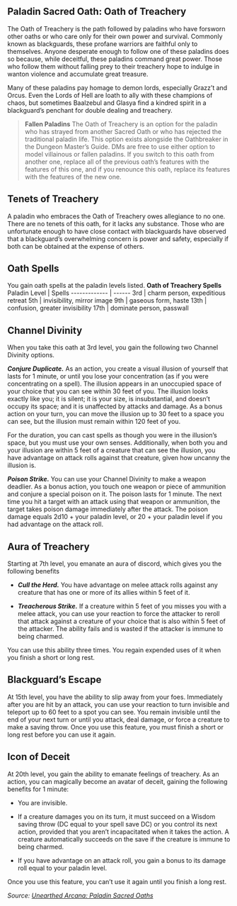 ## Paladin Sacred Oath: Oath of Treachery
The Oath of Treachery is the path followed by paladins who have forsworn other oaths or who care only for their own power and survival. Commonly known as blackguards, these profane warriors are faithful only to themselves. Anyone desperate enough to follow one of these paladins does so because, while deceitful, these paladins command great power. Those who follow them without falling prey to their treachery hope to indulge in wanton violence and accumulate great treasure.

Many of these paladins pay homage to demon lords, especially Grazz’t and Orcus. Even the Lords of Hell are loath to ally with these champions of chaos, but sometimes Baalzebul and Glasya find a kindred spirit in a blackguard’s penchant for double dealing and treachery.

> **Fallen Paladins**
> The Oath of Treachery is an option for the paladin who has strayed from another Sacred Oath or who has rejected the traditional paladin life. This option exists alongside the Oathbreaker in the Dungeon Master’s Guide. DMs are free to use either option to model villainous or fallen paladins.
> If you switch to this oath from another one, replace all of the previous oath’s features with the features of this one, and if you renounce this oath, replace its features with the features of the new one.

## Tenets of Treachery
A paladin who embraces the Oath of Treachery owes allegiance to no one. There are no tenets of this oath, for it lacks any substance. Those who are unfortunate enough to have close contact with blackguards have observed that a blackguard’s overwhelming concern is power and safety, especially if both can be obtained at the expense of others.

## Oath Spells
You gain oath spells at the paladin levels listed.
**Oath of Treachery Spells**
Paladin Level | Spells
------------- | ------
3rd | charm person, expeditious retreat
5th | invisibility, mirror image
9th | gaseous form, haste
13th | confusion, greater invisibility
17th | dominate person, passwall

## Channel Divinity
When you take this oath at 3rd level, you gain the following two Channel Divinity options.

***Conjure Duplicate.*** As an action, you create a visual illusion of yourself that lasts for 1 minute, or until you lose your concentration (as if you were concentrating on a spell). The illusion appears in an unoccupied space of your choice that you can see within 30 feet of you. The illusion looks exactly like you; it is silent; it is your size, is insubstantial, and doesn’t occupy its space; and it is unaffected by attacks and damage. As a bonus action on your turn, you can move the illusion up to 30 feet to a space you can see, but the illusion must remain within 120 feet of you.

For the duration, you can cast spells as though you were in the illusion’s space, but you must use your own senses. Additionally, when both you and your illusion are within 5 feet of a creature that can see the illusion, you have advantage on attack rolls against that creature, given how uncanny the illusion is.

***Poison Strike.*** You can use your Channel Divinity to make a weapon deadlier. As a bonus action, you touch one weapon or piece of ammunition and conjure a special poison on it. The poison lasts for 1 minute. The next time you hit a target with an attack using that weapon or ammunition, the target takes poison damage immediately after the attack. The poison damage equals 2d10 + your paladin level, or 20 + your paladin level if you had advantage on the attack roll.

## Aura of Treachery
Starting at 7th level, you emanate an aura of discord, which gives you the following benefits

* ***Cull the Herd.*** You have advantage on melee attack rolls against any creature that has one or more of its allies within 5 feet of it.

* ***Treacherous Strike.*** If a creature within 5 feet of you misses you with a melee attack, you can use your reaction to force the attacker to reroll that attack against a creature of your choice that is also within 5 feet of the attacker. The ability fails and is wasted if the attacker is immune to being charmed.

You can use this ability three times. You regain expended uses of it when you finish a short or long rest.

## Blackguard’s Escape
At 15th level, you have the ability to slip away from your foes. Immediately after you are hit by an attack, you can use your reaction to turn invisible and teleport up to 60 feet to a spot you can see. You remain invisible until the end of your next turn or until you attack, deal damage, or force a creature to make a saving throw. Once you use this feature, you must finish a short or long rest before you can use it again.

## Icon of Deceit
At 20th level, you gain the ability to emanate feelings of treachery. As an action, you can magically become an avatar of deceit, gaining the following benefits for 1 minute:

* You are invisible.

* If a creature damages you on its turn, it must succeed on a Wisdom saving throw (DC equal to your spell save DC) or you control its next action, provided that you aren’t incapacitated when it takes the action. A creature automatically succeeds on the save if the creature is immune to being charmed.

* If you have advantage on an attack roll, you gain a bonus to its damage roll equal to your paladin level.

Once you use this feature, you can’t use it again until you finish a long rest.

*Source: [Unearthed Arcana: Paladin Sacred Oaths](https://dnd.wizards.com/articles/unearthed-arcana/paladin-sacred-oaths)*